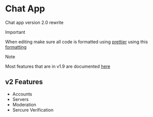 # Chat App
Chat app version 2.0 rewrite

> [!IMPORTANT]  
> When editing make sure all code is formatted using [prettier](https://prettier.io/) using this [formatting](https://github.com/What-Question-Mark/chat/blob/main/.prettierrc.yml)

> [!NOTE]  
> Most features that are in v1.9 are documented [here](https://jack-weller.gitbook.io/chat/)

## v2 Features
* Accounts
* Servers
* Moderation
* Sercure Verification
